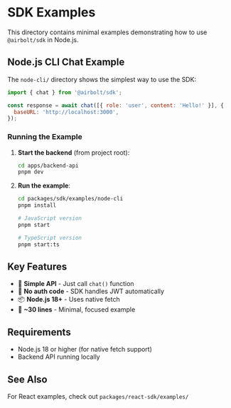 # SDK Examples

This directory contains minimal examples demonstrating how to use `@airbolt/sdk` in Node.js.

## Node.js CLI Chat Example

The `node-cli/` directory shows the simplest way to use the SDK:

```javascript
import { chat } from '@airbolt/sdk';

const response = await chat([{ role: 'user', content: 'Hello!' }], {
  baseURL: 'http://localhost:3000',
});
```

### Running the Example

1. **Start the backend** (from project root):

   ```bash
   cd apps/backend-api
   pnpm dev
   ```

2. **Run the example**:

   ```bash
   cd packages/sdk/examples/node-cli
   pnpm install

   # JavaScript version
   pnpm start

   # TypeScript version
   pnpm start:ts
   ```

## Key Features

- 🚀 **Simple API** - Just call `chat()` function
- 🔐 **No auth code** - SDK handles JWT automatically
- 📦 **Node.js 18+** - Uses native fetch
- 🎯 **~30 lines** - Minimal, focused example

## Requirements

- Node.js 18 or higher (for native fetch support)
- Backend API running locally

## See Also

For React examples, check out `packages/react-sdk/examples/`
